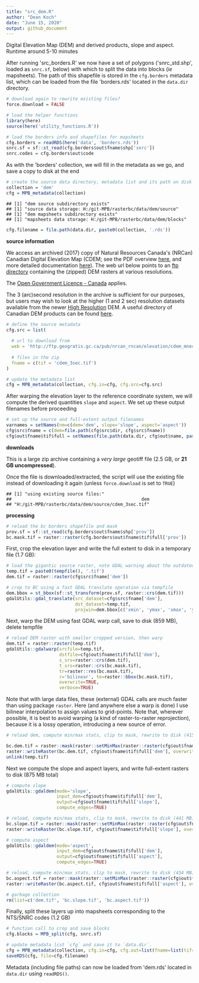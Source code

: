 ```yaml
---
title: "src_dem.R"
author: "Dean Koch"
date: "June 15, 2020"
output: github_document
---
```



Digital Elevation Map (DEM) and derived products, slope and aspect. Runtime around 5-10 minutes 

After running 'src_borders.R' we now have a set of polygons ('snrc_std.shp', loaded as `snrc.sf`, below)
with which to split the data into blocks (*ie* mapsheets). The path of this shapefile is stored in the `cfg.borders` 
metadata list, which can be loaded from the file 'borders.rds' located in the `data.dir` directory.



```r
# download again to rewrite existing files? 
force.download = FALSE

# load the helper functions
library(here)
source(here('utility_functions.R'))

# load the borders info and shapefiles for mapsheets
cfg.borders = readRDS(here('data', 'borders.rds'))
snrc.sf = sf::st_read(cfg.borders$out$fname$shp['snrc'])
snrc.codes = cfg.borders$out$code
```

As with the 'borders' collection, we will fill in the metadata as we go, and save a copy to disk at the end 


```r
# create the source data directory, metadata list and its path on disk
collection = 'dem'
cfg = MPB_metadata(collection)
```

```
## [1] "dem source subdirectory exists"
## [1] "source data storage: H:/git-MPB/rasterbc/data/dem/source"
## [1] "dem mapsheets subdirectory exists"
## [1] "mapsheets data storage: H:/git-MPB/rasterbc/data/dem/blocks"
```

```r
cfg.filename = file.path(data.dir, paste0(collection, '.rds'))
```


**source information**

We access an archived (2017) copy of Natural Resources Canada's (NRCan) Canadian Digital Elevation Map (CDEM; see the PDF overview
<a href="http://ftp.geogratis.gc.ca/pub/nrcan_rncan/elevation/cdem_mnec/doc/CDEM_en.pdf" target="_blank">here</a>, 
and more detailed documentation 
<a href="http://ftp.geogratis.gc.ca/pub/nrcan_rncan/elevation/cdem_mnec/doc/CDEM_product_specs.pdf" target="_blank">here</a>).
The web url below points to an
<a href="http://ftp.geogratis.gc.ca/pub/nrcan_rncan/elevation/cdem_mnec/" target="_blank">ftp directory</a>
containing the (zipped) DEM rasters at various resolutions. 

The <a href="https://open.canada.ca/en/open-government-licence-canada" target="_blank">Open Government Licence - Canada</a> applies.

The 3 (arc)second resolution in the archive is sufficient for our purposes, but users may wish to look at the higher (1 and 2 sec) 
resolution datasets available from the newer
<a href="https://open.canada.ca/data/en/dataset/957782bf-847c-4644-a757-e383c0057995" target="_blank">High Resolution</a> DEM. 
A useful directory of Canadian DEM products can be found
<a href="https://www.nrcan.gc.ca/science-and-data/science-and-research/earth-sciences/geography/topographic-information/download-directory-documentation/17215" target="_blank">here</a>. 


```r
# define the source metadata
cfg.src = list(
  
  # url to download from
  web = 'http://ftp.geogratis.gc.ca/pub/nrcan_rncan/elevation/cdem_mnec/archive/cdem_3sec.zip',
  
  # files in the zip
  fname = c(tif = 'cdem_3sec.tif')
)
```

```r
# update the metadata list
cfg = MPB_metadata(collection, cfg.in=cfg, cfg.src=cfg.src)
```

After warping the elevation layer to the reference coordinate system, we will compute the derived quantities `slope` and `aspect`. 
We set up these output filenames before proceeding  


```r
# set up the source and full-extent output filenames
varnames = setNames(nm=c(dem='dem', slope='slope', aspect='aspect'))
cfg$src$fname = c(dem=file.path(cfg$src$dir, cfg$src$fname))
cfg$out$fname$tif$full = setNames(file.path(data.dir, cfg$out$name, paste0(varnames, '_std.tif')), varnames)
```

**downloads**

This is a large zip archive containing a *very large* geotiff file (2.5 GB, or **21 GB uncompressed**).

Once the file is downloaded/extracted, the script will use the existing file instead of downloading it again (unless
`force.download` is set to `TRUE`) 


```
## [1] "using existing source files:"
##                                                 dem 
## "H:/git-MPB/rasterbc/data/dem/source/cdem_3sec.tif"
```


**processing**




```r
# reload the bc borders shapefile and mask
prov.sf = sf::st_read(cfg.borders$out$fname$shp['prov'])
bc.mask.tif = raster::raster(cfg.borders$out$fname$tif$full['prov'])
```

First, crop the elevation layer and write the full extent to disk in a temporary file (1.7 GB):


```r
# load the gigantic source raster, note GDAL warning about the outdated PROJ string
temp.tif = paste0(tempfile(), '.tif')
dem.tif = raster::raster(cfg$src$fname['dem'])
```

```r
# crop to BC using a fast GDAL translate operation via tempfile
dem.bbox = st_bbox(sf::st_transform(prov.sf, raster::crs(dem.tif)))
gdalUtils::gdal_translate(src_dataset=cfg$src$fname['dem'], 
                          dst_dataset=temp.tif, 
                          projwin=dem.bbox[c('xmin', 'ymax', 'xmax', 'ymin')])
```

Next, warp the DEM using fast GDAL warp call, save to disk (859 MB), delete tempfile


```r
# reload DEM raster with smaller cropped version, then warp
dem.tif = raster::raster(temp.tif)
gdalUtils::gdalwarp(srcfile=temp.tif, 
                    dstfile=cfg$out$fname$tif$full['dem'], 
                    s_srs=raster::crs(dem.tif), 
                    t_srs=raster::crs(bc.mask.tif), 
                    tr=raster::res(bc.mask.tif), 
                    r='bilinear', te=raster::bbox(bc.mask.tif), 
                    overwrite=TRUE, 
                    verbose=TRUE)
```

Note that with large data files, these (external) GDAL calls are much faster than using package `raster`.
Here (and anywhere else a warp is done) I use bilinear interpolation to assign values to grid-points. Note that, 
wherever possible, it is best to avoid warping (a kind of raster-to-raster reprojection), because it is a lossy 
operation, introducing a new source of error. 


```r
# reload dem, compute min/max stats, clip to mask, rewrite to disk (415 MB)
```

```r
bc.dem.tif = raster::mask(raster::setMinMax(raster::raster(cfg$out$fname$tif$full['dem'])), bc.mask.tif)
raster::writeRaster(bc.dem.tif, cfg$out$fname$tif$full['dem'], overwrite=TRUE)
unlink(temp.tif)
```

Next we compute the slope and aspect layers, and write full-extent rasters to disk (875 MB total)


```r
# compute slope
gdalUtils::gdaldem(mode='slope', 
                   input_dem=cfg$out$fname$tif$full['dem'], 
                   output=cfg$out$fname$tif$full['slope'], 
                   compute_edges=TRUE)

# reload, compute min/max stats, clip to mask, rewrite to disk (441 MB)
bc.slope.tif = raster::mask(raster::setMinMax(raster::raster(cfg$out$fname$tif$full['slope'])), bc.mask.tif)
raster::writeRaster(bc.slope.tif, cfg$out$fname$tif$full['slope'], overwrite=TRUE)

# compute aspect
gdalUtils::gdaldem(mode='aspect', 
                   input_dem=cfg$out$fname$tif$full['dem'], 
                   output=cfg$out$fname$tif$full['aspect'], 
                   compute_edges=TRUE)

# reload, compute min/max stats, clip to mask, rewrite to disk (434 MB)
bc.aspect.tif = raster::mask(raster::setMinMax(raster::raster(cfg$out$fname$tif$full['aspect'])), bc.mask.tif)
raster::writeRaster(bc.aspect.tif, cfg$out$fname$tif$full['aspect'], overwrite=TRUE)

# garbage collection
rm(list=c('dem.tif', 'bc.slope.tif', 'bc.aspect.tif'))
```

Finally, split these layers up into mapsheets corresponding to the NTS/SNRC codes (1.2 GB)


```r
# function call to crop and save blocks
cfg.blocks = MPB_split(cfg, snrc.sf)

# update metadata list `cfg` and save it to `data.dir`.
cfg = MPB_metadata(collection, cfg.in=cfg, cfg.out=list(fname=list(tif=list(block=cfg.blocks))))
saveRDS(cfg, file=cfg.filename)
```

Metadata (including file paths) can now be loaded from 'dem.rds' located in `data.dir` using `readRDS()`.



